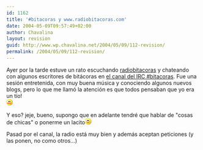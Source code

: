```yaml
---
id: 1162
title: '#bitacoras y www.radiobitacoras.com'
date: 2004-05-09T09:57:49+02:00
author: Chavalina
layout: revision
guid: http://www.wp.chavalina.net/2004/05/09/112-revision/
permalink: /2004/05/09/112-revision/
---
```

Ayer por la tarde estuve un rato escuchando <a href="http://www.radiobitacoras.com/" target="_blank">radiobitacoras</a> y chateando con algunos escritores de bitácoras en <a href="http://www.bitacoras.com/chat/" target="_blank">el canal del IRC #bitacoras</a>. Fue una sesi&oacute;n entretenida, con muy buena m&uacute;sica y conociendo algunos nuevos blogs, pero lo que me llam&oacute; la atenci&oacute;n es que <span class="alguien">todos pensaban que yo era un t&iacute;o!</span>  
<img src="/imagenes/emoticonos/asqueado.gif" alt="uag" width="16" height="16" /> 

Y eso? jeje, bueno, supongo que en adelante tendré que hablar de "cosas de chicas" o ponerme un lacito<img src="/imagenes/emoticonos/sonrisa.gif" alt="sonrisa" width="16" height="16" /> 

Pasad por el canal, la radio está muy bien y además aceptan peticiones (y las ponen, no como otros…)